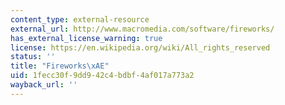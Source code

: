 ```yaml
---
content_type: external-resource
external_url: http://www.macromedia.com/software/fireworks/
has_external_license_warning: true
license: https://en.wikipedia.org/wiki/All_rights_reserved
status: ''
title: "Fireworks\xAE"
uid: 1fecc30f-9dd9-42c4-bdbf-4af017a773a2
wayback_url: ''
---
```

